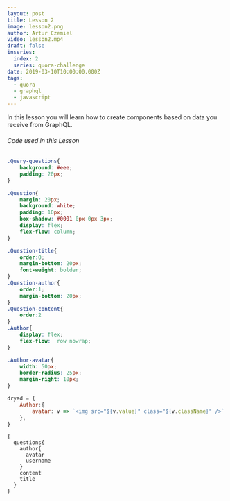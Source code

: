 ```yaml
---
layout: post
title: Lesson 2
image: lesson2.png
author: Artur Czemiel
video: lesson2.mp4
draft: false
inseries:
  index: 2
  series: quora-challenge
date: 2019-03-10T10:00:00.000Z
tags:
  - quora
  - graphql
  - javascript
---
```


In this lesson you will learn how to create components based on data you receive from GraphQL.

###### Code used in this Lesson

```css
.Query-questions{
    background: #eee;
    padding: 20px;
}

.Question{
    margin: 20px;
    background: white;
    padding: 10px;
    box-shadow: #0001 0px 0px 3px;
    display: flex;
    flex-flow: column;
}

.Question-title{
    order:0;
    margin-bottom: 20px;
    font-weight: bolder;
}
.Question-author{
    order:1;
    margin-bottom: 20px;
}
.Question-content{
    order:2
}
.Author{
    display: flex;
    flex-flow:  row nowrap;
}

.Author-avatar{
    width: 50px;
    border-radius: 25px;
    margin-right: 10px;
}
```

```js
dryad = {
    Author:{
        avatar: v => `<img src="${v.value}" class="${v.className}" />`
    },
}
```


```
{
  questions{
    author{
      avatar
      username
    }
    content
    title
  }
}
```